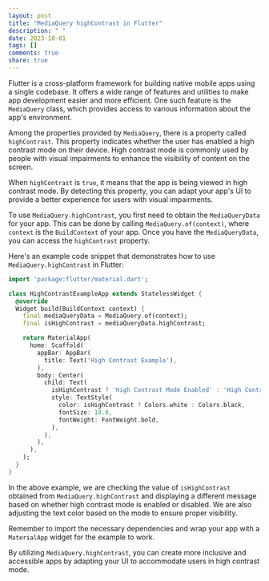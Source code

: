 ```yaml
---
layout: post
title: "MediaQuery highContrast in Flutter"
description: " "
date: 2023-10-01
tags: []
comments: true
share: true
---
```


Flutter is a cross-platform framework for building native mobile apps using a single codebase. It offers a wide range of features and utilities to make app development easier and more efficient. One such feature is the `MediaQuery` class, which provides access to various information about the app's environment.

Among the properties provided by `MediaQuery`, there is a property called `highContrast`. This property indicates whether the user has enabled a high contrast mode on their device. High contrast mode is commonly used by people with visual impairments to enhance the visibility of content on the screen.

When `highContrast` is `true`, it means that the app is being viewed in high contrast mode. By detecting this property, you can adapt your app's UI to provide a better experience for users with visual impairments.

To use `MediaQuery.highContrast`, you first need to obtain the `MediaQueryData` for your app. This can be done by calling `MediaQuery.of(context)`, where `context` is the `BuildContext` of your app. Once you have the `MediaQueryData`, you can access the `highContrast` property.

Here's an example code snippet that demonstrates how to use `MediaQuery.highContrast` in Flutter:

```dart
import 'package:flutter/material.dart';

class HighContrastExampleApp extends StatelessWidget {
  @override
  Widget build(BuildContext context) {
    final mediaQueryData = MediaQuery.of(context);
    final isHighContrast = mediaQueryData.highContrast;

    return MaterialApp(
      home: Scaffold(
        appBar: AppBar(
          title: Text('High Contrast Example'),
        ),
        body: Center(
          child: Text(
            isHighContrast ? 'High Contrast Mode Enabled' : 'High Contrast Mode Disabled',
            style: TextStyle(
              color: isHighContrast ? Colors.white : Colors.black,
              fontSize: 18.0,
              fontWeight: FontWeight.bold,
            ),
          ),
        ),
      ),
    );
  }
}
```

In the above example, we are checking the value of `isHighContrast` obtained from `MediaQuery.highContrast` and displaying a different message based on whether high contrast mode is enabled or disabled. We are also adjusting the text color based on the mode to ensure proper visibility.

Remember to import the necessary dependencies and wrap your app with a `MaterialApp` widget for the example to work.

By utilizing `MediaQuery.highContrast`, you can create more inclusive and accessible apps by adapting your UI to accommodate users in high contrast mode.